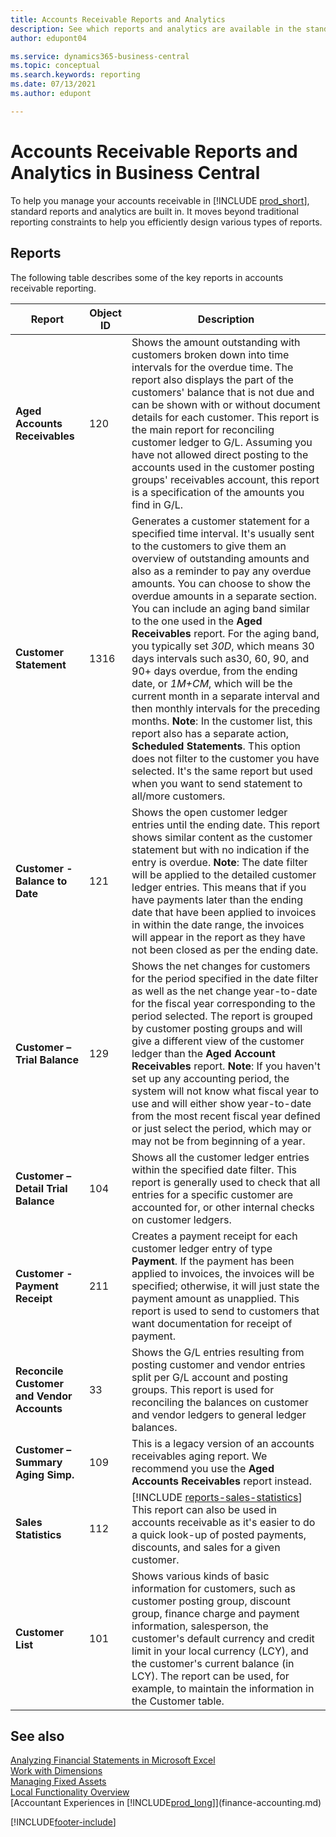 ```yaml
---
title: Accounts Receivable Reports and Analytics
description: See which reports and analytics are available in the standard version of Business Central so that you can keep track of your accounts receivable.
author: edupont04

ms.service: dynamics365-business-central
ms.topic: conceptual
ms.search.keywords: reporting
ms.date: 07/13/2021
ms.author: edupont

---
```

# Accounts Receivable Reports and Analytics in Business Central

To help you manage your accounts receivable in [!INCLUDE [prod_short](includes/prod_short.md)], standard reports and analytics are built in. It moves beyond traditional reporting constraints to help you efficiently design various types of reports.  

## Reports

The following table describes some of the key reports in accounts receivable reporting.

| Report | Object ID | Description |
|--|--|--|
| **Aged Accounts Receivables** | 120 | Shows the amount outstanding with customers broken down into time intervals for the overdue time. The report also displays the part of the customers' balance that is not due and can be shown with or without document details for each customer. This report is the main report for reconciling customer ledger to G/L. Assuming you have not allowed direct posting to the accounts used in the customer posting groups' receivables account, this report is a specification of the amounts you find in G/L. |
| **Customer Statement** | 1316 | Generates a customer statement for a specified time interval. It's usually sent to the customers to give them an overview of outstanding amounts and also as a reminder to pay any overdue amounts. You can choose to show the overdue amounts in a separate section. You can include an aging band similar to the one used in the **Aged Receivables** report. For the aging band, you typically set *30D*, which means 30 days intervals such as30, 60, 90, and 90+ days overdue, from the ending date, or *1M+CM*, which will be the current month in a separate interval and then monthly intervals for the preceding months. **Note**: In the customer list, this report also has a separate action, **Scheduled Statements**. This option does not filter to the customer you have selected. It's the same report but used when you want to send statement to all/more customers. |
| **Customer - Balance to Date** | 121 | Shows the open customer ledger entries until the ending date. This report shows similar content as the customer statement but with no indication if the entry is overdue. **Note**: The date filter will be applied to the detailed customer ledger entries. This means that if you have payments later than the ending date that have been applied to invoices in within the date range, the invoices will appear in the report as they have not been closed as per the ending date. |
| **Customer – Trial Balance** | 129 | Shows the net changes for customers for the period specified in the date filter as well as the net change year-to-date for the fiscal year corresponding to the period selected. The report is grouped by customer posting groups and will give a different view of the customer ledger than the **Aged Account Receivables** report. **Note**: If you haven't set up any accounting period, the system will not know what fiscal year to use and will either show year-to-date from the most recent fiscal year defined or just select the period, which may or may not be from beginning of a year.|
| **Customer – Detail Trial Balance** | 104 | Shows all the customer ledger entries within the specified date filter. This report is generally used to check that all entries for a specific customer are accounted for, or other internal checks on customer ledgers. |
| **Customer - Payment Receipt** | 211 | Creates a payment receipt for each customer ledger entry of type **Payment**. If the payment has been applied to invoices, the invoices will be specified; otherwise, it will just state the payment amount as unapplied. This report is used to send to customers that want documentation for receipt of payment.|
| **Reconcile Customer and Vendor Accounts** | 33 |Shows the G/L entries resulting from posting customer and vendor entries split per G/L account and posting groups. This report is used for reconciling the balances on customer and vendor ledgers to general ledger balances. |
| **Customer – Summary Aging Simp.**| 109 |This is a legacy version of an accounts receivables aging report. We recommend you use the **Aged Accounts Receivables** report instead. |
| **Sales Statistics** |112  |[!INCLUDE [reports-sales-statistics](includes/reports-sales-statistics.md)]<br>This report can also be used in accounts receivable as it's easier to do a quick look-up of posted payments, discounts, and sales for a given customer.|
|**Customer List**|101| Shows various kinds of basic information for customers, such as customer posting group, discount group, finance charge and payment information, salesperson, the customer's default currency and credit limit in your local currency (LCY), and the customer's current balance (in LCY). The report can be used, for example, to maintain the information in the Customer table.|

## See also

[Analyzing Financial Statements in Microsoft Excel](finance-analyze-excel.md)  
[Work with Dimensions](finance-dimensions.md)  
[Managing Fixed Assets](fa-manage.md)  
[Local Functionality Overview](about-localization.md)  
[Accountant Experiences in [!INCLUDE[prod_long](includes/prod_long.md)]](finance-accounting.md)  


[!INCLUDE[footer-include](includes/footer-banner.md)]
